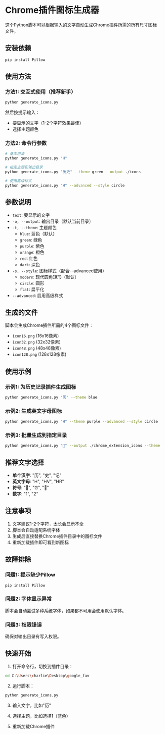 # Chrome插件图标生成器

这个Python脚本可以根据输入的文字自动生成Chrome插件所需的所有尺寸图标文件。

## 安装依赖

```bash
pip install Pillow
```

## 使用方法

### 方法1: 交互式使用（推荐新手）

```bash
python generate_icons.py
```

然后按提示输入：
- 要显示的文字（1-2个字符效果最佳）
- 选择主题颜色

### 方法2: 命令行参数

```bash
# 基本用法
python generate_icons.py "H"

# 指定主题和输出目录
python generate_icons.py "历史" --theme green --output ./icons

# 使用高级样式
python generate_icons.py "H" --advanced --style circle
```

## 参数说明

- `text`: 要显示的文字
- `-o, --output`: 输出目录（默认当前目录）
- `-t, --theme`: 主题颜色
  - `blue`: 蓝色（默认）
  - `green`: 绿色
  - `purple`: 紫色
  - `orange`: 橙色
  - `red`: 红色
  - `dark`: 深色
- `-s, --style`: 图标样式（配合--advanced使用）
  - `modern`: 现代圆角矩形（默认）
  - `circle`: 圆形
  - `flat`: 扁平化
- `--advanced`: 启用高级样式

## 生成的文件

脚本会生成Chrome插件所需的4个图标文件：
- `icon16.png` (16x16像素)
- `icon32.png` (32x32像素)
- `icon48.png` (48x48像素)
- `icon128.png` (128x128像素)

## 使用示例

### 示例1: 为历史记录插件生成图标
```bash
python generate_icons.py "历" --theme blue
```

### 示例2: 生成英文字母图标
```bash
python generate_icons.py "H" --theme purple --advanced --style circle
```

### 示例3: 批量生成到指定目录
```bash
python generate_icons.py "📜" --output ./chrome_extension_icons --theme green
```

## 推荐文字选择

- **单个汉字**: "历", "史", "记"
- **英文字母**: "H", "HV", "HR"
- **符号**: "📜", "⏰", "📖"
- **数字**: "1", "2"

## 注意事项

1. 文字建议1-2个字符，太长会显示不全
2. 脚本会自动适配系统字体
3. 生成后直接替换Chrome插件目录中的图标文件
4. 重新加载插件即可看到新图标

## 故障排除

### 问题1: 提示缺少Pillow
```bash
pip install Pillow
```

### 问题2: 字体显示异常
脚本会自动尝试多种系统字体，如果都不可用会使用默认字体。

### 问题3: 权限错误
确保对输出目录有写入权限。

## 快速开始

1. 打开命令行，切换到插件目录：
```bash
cd C:\Users\charlie\Desktop\google_fav
```

2. 运行脚本：
```bash
python generate_icons.py
```

3. 输入文字，比如"历"

4. 选择主题，比如选择1（蓝色）

5. 重新加载Chrome插件